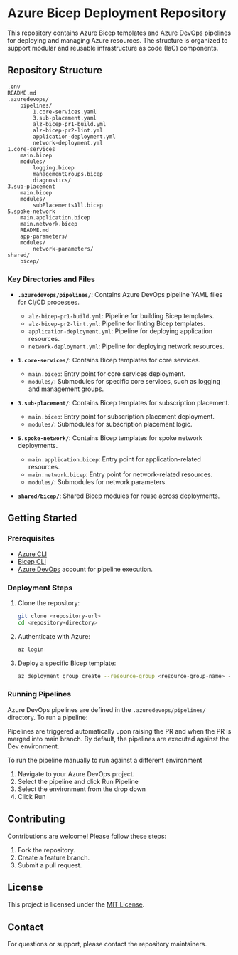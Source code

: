 # Azure Bicep Deployment Repository

This repository contains Azure Bicep templates and Azure DevOps pipelines for deploying and managing Azure resources. The structure is organized to support modular and reusable infrastructure as code (IaC) components.

## Repository Structure

```
.env
README.md
.azuredevops/
    pipelines/
        1.core-services.yaml
        3.sub-placement.yaml
        alz-bicep-pr1-build.yml
        alz-bicep-pr2-lint.yml
        application-deployment.yml
        network-deployment.yml
1.core-services
    main.bicep
    modules/
        logging.bicep
        managementGroups.bicep
        diagnostics/
3.sub-placement
    main.bicep
    modules/
        subPlacementsAll.bicep
5.spoke-network
    main.application.bicep
    main.network.bicep
    README.md
    app-parameters/
    modules/
        network-parameters/
shared/
    bicep/
```

### Key Directories and Files

- **`.azuredevops/pipelines/`**: Contains Azure DevOps pipeline YAML files for CI/CD processes.
  - `alz-bicep-pr1-build.yml`: Pipeline for building Bicep templates.
  - `alz-bicep-pr2-lint.yml`: Pipeline for linting Bicep templates.
  - `application-deployment.yml`: Pipeline for deploying application resources.
  - `network-deployment.yml`: Pipeline for deploying network resources.

- **`1.core-services/`**: Contains Bicep templates for core services.
  - `main.bicep`: Entry point for core services deployment.
  - `modules/`: Submodules for specific core services, such as logging and management groups.

- **`3.sub-placement/`**: Contains Bicep templates for subscription placement.
  - `main.bicep`: Entry point for subscription placement deployment.
  - `modules/`: Submodules for subscription placement logic.

- **`5.spoke-network/`**: Contains Bicep templates for spoke network deployments.
  - `main.application.bicep`: Entry point for application-related resources.
  - `main.network.bicep`: Entry point for network-related resources.
  - `modules/`: Submodules for network parameters.

- **`shared/bicep/`**: Shared Bicep modules for reuse across deployments.

## Getting Started

### Prerequisites

- [Azure CLI](https://learn.microsoft.com/en-us/cli/azure/install-azure-cli)
- [Bicep CLI](https://learn.microsoft.com/en-us/azure/azure-resource-manager/bicep/install)
- [Azure DevOps](https://azure.microsoft.com/en-us/services/devops/) account for pipeline execution.

### Deployment Steps

1. Clone the repository:
   ```sh
   git clone <repository-url>
   cd <repository-directory>
   ```

2. Authenticate with Azure:
   ```sh
   az login
   ```

3. Deploy a specific Bicep template:
   ```sh
   az deployment group create --resource-group <resource-group-name> --template-file <path-to-bicep-file>
   ```

### Running Pipelines

Azure DevOps pipelines are defined in the `.azuredevops/pipelines/` directory. To run a pipeline:

Pipelines are triggered automatically upon raising the PR and when the PR is merged into main branch. By default, the pipelines are executed against the Dev environment.

To run the pipeline manually to run against a different environment
1. Navigate to your Azure DevOps project.
2. Select the pipeline and click Run Pipeline
3. Select the environment from the drop down
4. Click Run

## Contributing

Contributions are welcome! Please follow these steps:
1. Fork the repository.
2. Create a feature branch.
3. Submit a pull request.

## License

This project is licensed under the [MIT License](LICENSE).

## Contact

For questions or support, please contact the repository maintainers.
```